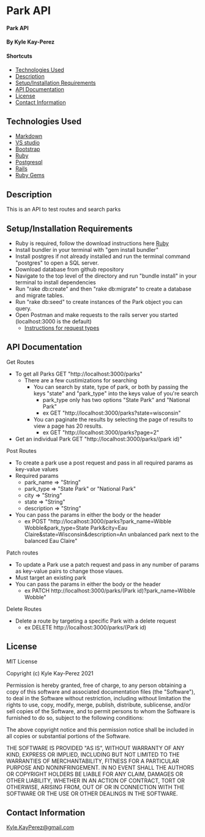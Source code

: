 # Park API

#### Park API

#### By Kyle Kay-Perez

#### Shortcuts
- [Technologies Used](#technologies-used)
- [Description](#description)
- [Setup/Installation Requirements](#setup/installation-requirements)
- [API Documentation](#api-documentation)
- [License](#license)
- [Contact Information](#contact-information)


## Technologies Used

* [Markdown](https://www.markdownguide.org/)
* [VS studio](https://code.visualstudio.com/)
* [Bootstrap](https://getbootstrap.com/)
* [Ruby](https://www.ruby-lang.org/en/)
* [Postgresql](https://www.postgresql.org/)
* [Rails](https://rubyonrails.org/)
* [Ruby Gems](https://rubygems.org/)

## Description

This is an API to test routes and search parks

## Setup/Installation Requirements

* Ruby is required, follow the download instructions here [Ruby](https://www.ruby-lang.org/en/)
* Install bundler in your terminal with "gem install bundler"
* Install postgres if not already installed and run the terminal command "postgres" to open a SQL server.
* Download database from github repository
* Navigate to the top level of the directory and run "bundle install" in your terminal to install dependencies
* Run "rake db:create" and then "rake db:migrate" to create a database and migrate tables.
* Run "rake db:seed" to create instances of the Park object you can query.
* Open Postman and make requests to the rails server you started (localhost:3000 is the default)
  - [Instructions for request types](#api-documentation)

## API Documentation

Get Routes
  * To get all Parks GET "http://localhost:3000/parks"
    - There are a few custimizations for searching
      * You can search by state, type of park, or both by passing the keys "state" and "park_type" into the keys value of you're search
        * park_type only has two options "State Park" and "National Park"
        * ex GET "http://localhost:3000/parks?state=wisconsin"
      * You can paginate the results by selecting the page of results to view a page has 20 results.
        * ex GET "http://localhost:3000/parks?page=2"
  * Get an individual Park GET "http://localhost:3000/parks/(park id)"

Post Routes
  * To create a park use a post request and pass in all required params as key-value values
  * Required params
    - park_name => "String"
    - park_type => "State Park" or "National Park"
    - city => "String"
    - state => "String"
    - description => "String"
  * You can pass the params in either the body or the header
    - ex POST "http://localhost:3000/parks?park_name=Wibble Wobble&park_type=State Park&city=Eau Claire&state=Wisconsin&description=An unbalanced park next to the balanced Eau Claire"

Patch routes
  * To update a Park use a patch request and pass in any number of params as key-value pairs to change those vlaues.
  * Must target an existing park
  * You can pass the params in either the body or the header
    - ex PATCH http://localhost:3000/parks/(Park id)?park_name=Wibble Wobble"

Delete Routes
  * Delete a route by targeting a specific Park with a delete request
    - ex DELETE http://localhost:3000/parks/(Park id)


## License

MIT License

Copyright (c) Kyle Kay-Perez 2021

Permission is hereby granted, free of charge, to any person obtaining a copy of this software and associated documentation files (the "Software"), to deal in the Software without restriction, including without limitation the rights to use, copy, modify, merge, publish, distribute, sublicense, and/or sell copies of the Software, and to permit persons to whom the Software is furnished to do so, subject to the following conditions:

The above copyright notice and this permission notice shall be included in all copies or substantial portions of the Software.

THE SOFTWARE IS PROVIDED "AS IS", WITHOUT WARRANTY OF ANY KIND, EXPRESS OR IMPLIED, INCLUDING BUT NOT LIMITED TO THE WARRANTIES OF MERCHANTABILITY, FITNESS FOR A PARTICULAR PURPOSE AND NONINFRINGEMENT. IN NO EVENT SHALL THE AUTHORS OR COPYRIGHT HOLDERS BE LIABLE FOR ANY CLAIM, DAMAGES OR OTHER LIABILITY, WHETHER IN AN ACTION OF CONTRACT, TORT OR OTHERWISE, ARISING FROM, OUT OF OR IN CONNECTION WITH THE SOFTWARE OR THE USE OR OTHER DEALINGS IN THE SOFTWARE.

## Contact Information

Kyle.KayPerez@gmail.com